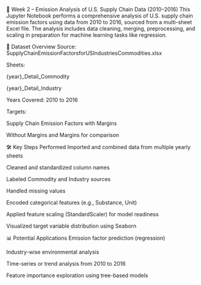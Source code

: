 📘 Week 2 – Emission Analysis of U.S. Supply Chain Data (2010–2016)
This Jupyter Notebook performs a comprehensive analysis of U.S. supply chain emission factors using data from 2010 to 2016, sourced from a multi-sheet Excel file. The analysis includes data cleaning, merging, preprocessing, and scaling in preparation for machine learning tasks like regression.

📂 Dataset Overview
Source: SupplyChainEmissionFactorsforUSIndustriesCommodities.xlsx

Sheets:

{year}_Detail_Commodity

{year}_Detail_Industry

Years Covered: 2010 to 2016

Targets:

Supply Chain Emission Factors with Margins

Without Margins and Margins for comparison

🛠️ Key Steps Performed
Imported and combined data from multiple yearly sheets

Cleaned and standardized column names

Labeled Commodity and Industry sources

Handled missing values

Encoded categorical features (e.g., Substance, Unit)

Applied feature scaling (StandardScaler) for model readiness

Visualized target variable distribution using Seaborn

📊 Potential Applications
Emission factor prediction (regression)

Industry-wise environmental analysis

Time-series or trend analysis from 2010 to 2016

Feature importance exploration using tree-based models




